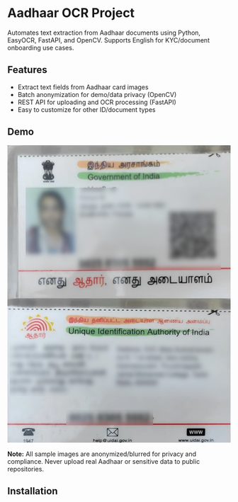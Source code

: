# Aadhaar OCR Project

Automates text extraction from Aadhaar documents using Python, EasyOCR, FastAPI, and OpenCV.
Supports English for KYC/document onboarding use cases.

## Features

- Extract text fields from Aadhaar card images
- Batch anonymization for demo/data privacy (OpenCV)
- REST API for uploading and OCR processing (FastAPI)
- Easy to customize for other ID/document types

## Demo

![Anonymized Aadhaar Demo](samples/aadhaar_anonymized.jpg)

**Note:** All sample images are anonymized/blurred for privacy and compliance. Never upload real Aadhaar or sensitive data to public repositories.

## Installation

